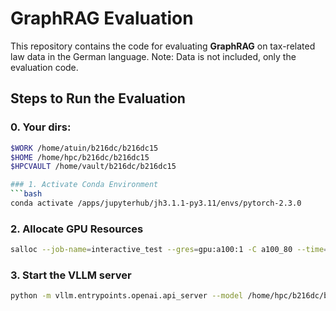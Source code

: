 # GraphRAG Evaluation

This repository contains the code for evaluating **GraphRAG** on tax-related law data in the German language. Note: Data is not included, only the evaluation code.

## Steps to Run the Evaluation

### 0. Your dirs:
```bash
$WORK /home/atuin/b216dc/b216dc15
$HOME /home/hpc/b216dc/b216dc15
$HPCVAULT /home/vault/b216dc/b216dc15

### 1. Activate Conda Environment
```bash
conda activate /apps/jupyterhub/jh3.1.1-py3.11/envs/pytorch-2.3.0
```
### 2. Allocate GPU Resources

```bash
salloc --job-name=interactive_test --gres=gpu:a100:1 -C a100_80 --time=00:30:00 --ntasks=1 --cpus-per-task=4 --partition=a100
```

### 3. Start the VLLM server

```bash
python -m vllm.entrypoints.openai.api_server --model /home/hpc/b216dc/b216dc15/models/facebook_opt-1.3b
```

